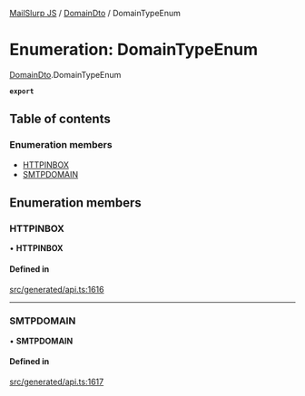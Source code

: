 [MailSlurp JS](../README.md) / [DomainDto](../modules/DomainDto.md) / DomainTypeEnum

# Enumeration: DomainTypeEnum

[DomainDto](../modules/DomainDto.md).DomainTypeEnum

**`export`**

## Table of contents

### Enumeration members

- [HTTPINBOX](DomainDto.DomainTypeEnum.md#httpinbox)
- [SMTPDOMAIN](DomainDto.DomainTypeEnum.md#smtpdomain)

## Enumeration members

### HTTPINBOX

• **HTTPINBOX**

#### Defined in

[src/generated/api.ts:1616](https://github.com/mailslurp/mailslurp-client/blob/20b4039/src/generated/api.ts#L1616)

___

### SMTPDOMAIN

• **SMTPDOMAIN**

#### Defined in

[src/generated/api.ts:1617](https://github.com/mailslurp/mailslurp-client/blob/20b4039/src/generated/api.ts#L1617)

